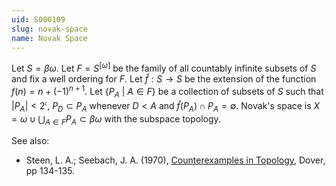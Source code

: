 ```yaml
---
uid: S000109
slug: novak-space
name: Novak Space
---
```

Let $S = \beta \omega$. Let $F = S^{[\omega]}$ be the family of all countably infinite subsets of $S$ and fix a well ordering for $F$. Let $\hat{f}: S \rightarrow S$ be the extension of the function $f(n) = n + (-1)^{n+1}$. Let $\{P_A\ |\ A \in F\}$ be a collection of subsets of $S$ such that $|P_A| < 2^\mathfrak{c}$, $P_D \subset P_A$ whenever $D < A$ and $\hat{f}(P_A) \cap P_A = \emptyset$. Novak's space is $X = \omega \cup \bigcup_{A \in F} P_A \subset \beta\omega$ with the subspace topology.

See also:

* Steen, L. A.; Seebach, J. A. (1970), [Counterexamples in Topology](http://books.google.com/books/about/Counterexamples_in_Topology.html?id=DkEuGkOtSrUC), Dover, pp 134-135.

